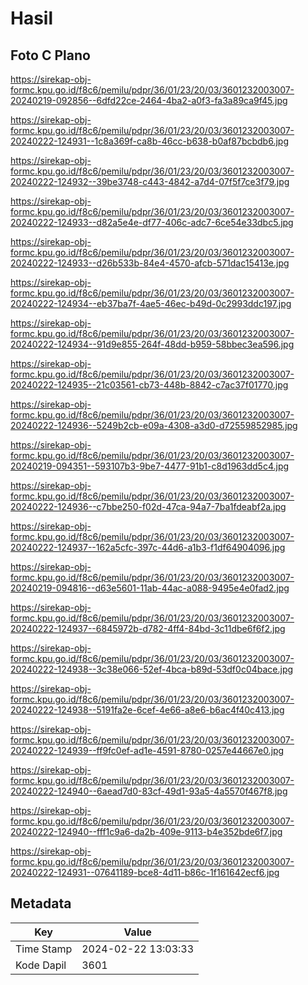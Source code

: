 # Hasil

## Foto C Plano

https://sirekap-obj-formc.kpu.go.id/f8c6/pemilu/pdpr/36/01/23/20/03/3601232003007-20240219-092856--6dfd22ce-2464-4ba2-a0f3-fa3a89ca9f45.jpg

https://sirekap-obj-formc.kpu.go.id/f8c6/pemilu/pdpr/36/01/23/20/03/3601232003007-20240222-124931--1c8a369f-ca8b-46cc-b638-b0af87bcbdb6.jpg

https://sirekap-obj-formc.kpu.go.id/f8c6/pemilu/pdpr/36/01/23/20/03/3601232003007-20240222-124932--39be3748-c443-4842-a7d4-07f5f7ce3f79.jpg

https://sirekap-obj-formc.kpu.go.id/f8c6/pemilu/pdpr/36/01/23/20/03/3601232003007-20240222-124933--d82a5e4e-df77-406c-adc7-6ce54e33dbc5.jpg

https://sirekap-obj-formc.kpu.go.id/f8c6/pemilu/pdpr/36/01/23/20/03/3601232003007-20240222-124933--d26b533b-84e4-4570-afcb-571dac15413e.jpg

https://sirekap-obj-formc.kpu.go.id/f8c6/pemilu/pdpr/36/01/23/20/03/3601232003007-20240222-124934--eb37ba7f-4ae5-46ec-b49d-0c2993ddc197.jpg

https://sirekap-obj-formc.kpu.go.id/f8c6/pemilu/pdpr/36/01/23/20/03/3601232003007-20240222-124934--91d9e855-264f-48dd-b959-58bbec3ea596.jpg

https://sirekap-obj-formc.kpu.go.id/f8c6/pemilu/pdpr/36/01/23/20/03/3601232003007-20240222-124935--21c03561-cb73-448b-8842-c7ac37f01770.jpg

https://sirekap-obj-formc.kpu.go.id/f8c6/pemilu/pdpr/36/01/23/20/03/3601232003007-20240222-124936--5249b2cb-e09a-4308-a3d0-d72559852985.jpg

https://sirekap-obj-formc.kpu.go.id/f8c6/pemilu/pdpr/36/01/23/20/03/3601232003007-20240219-094351--593107b3-9be7-4477-91b1-c8d1963dd5c4.jpg

https://sirekap-obj-formc.kpu.go.id/f8c6/pemilu/pdpr/36/01/23/20/03/3601232003007-20240222-124936--c7bbe250-f02d-47ca-94a7-7ba1fdeabf2a.jpg

https://sirekap-obj-formc.kpu.go.id/f8c6/pemilu/pdpr/36/01/23/20/03/3601232003007-20240222-124937--162a5cfc-397c-44d6-a1b3-f1df64904096.jpg

https://sirekap-obj-formc.kpu.go.id/f8c6/pemilu/pdpr/36/01/23/20/03/3601232003007-20240219-094816--d63e5601-11ab-44ac-a088-9495e4e0fad2.jpg

https://sirekap-obj-formc.kpu.go.id/f8c6/pemilu/pdpr/36/01/23/20/03/3601232003007-20240222-124937--6845972b-d782-4ff4-84bd-3c11dbe6f6f2.jpg

https://sirekap-obj-formc.kpu.go.id/f8c6/pemilu/pdpr/36/01/23/20/03/3601232003007-20240222-124938--3c38e066-52ef-4bca-b89d-53df0c04bace.jpg

https://sirekap-obj-formc.kpu.go.id/f8c6/pemilu/pdpr/36/01/23/20/03/3601232003007-20240222-124938--5191fa2e-6cef-4e66-a8e6-b6ac4f40c413.jpg

https://sirekap-obj-formc.kpu.go.id/f8c6/pemilu/pdpr/36/01/23/20/03/3601232003007-20240222-124939--ff9fc0ef-ad1e-4591-8780-0257e44667e0.jpg

https://sirekap-obj-formc.kpu.go.id/f8c6/pemilu/pdpr/36/01/23/20/03/3601232003007-20240222-124940--6aead7d0-83cf-49d1-93a5-4a5570f467f8.jpg

https://sirekap-obj-formc.kpu.go.id/f8c6/pemilu/pdpr/36/01/23/20/03/3601232003007-20240222-124940--fff1c9a6-da2b-409e-9113-b4e352bde6f7.jpg

https://sirekap-obj-formc.kpu.go.id/f8c6/pemilu/pdpr/36/01/23/20/03/3601232003007-20240222-124931--07641189-bce8-4d11-b86c-1f161642ecf6.jpg


## Metadata

| Key        | Value               |
| ---------- | ------------------- |
| Time Stamp | 2024-02-22 13:03:33 |
| Kode Dapil | 3601                |



